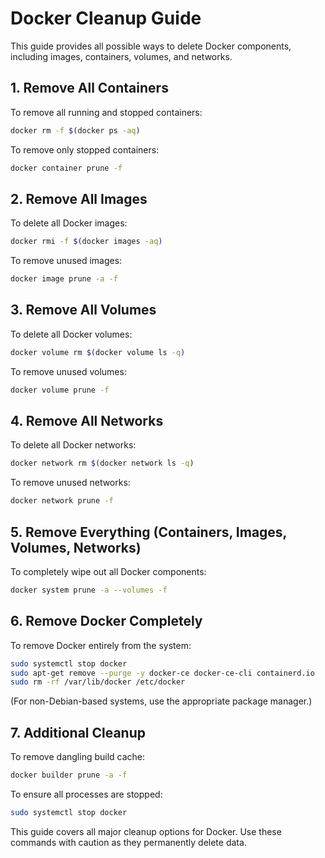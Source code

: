 # Docker Cleanup Guide

This guide provides all possible ways to delete Docker components, including images, containers, volumes, and networks.

## 1. Remove All Containers
To remove all running and stopped containers:
```sh
docker rm -f $(docker ps -aq)
```

To remove only stopped containers:
```sh
docker container prune -f
```

## 2. Remove All Images
To delete all Docker images:
```sh
docker rmi -f $(docker images -aq)
```

To remove unused images:
```sh
docker image prune -a -f
```

## 3. Remove All Volumes
To delete all Docker volumes:
```sh
docker volume rm $(docker volume ls -q)
```

To remove unused volumes:
```sh
docker volume prune -f
```

## 4. Remove All Networks
To delete all Docker networks:
```sh
docker network rm $(docker network ls -q)
```

To remove unused networks:
```sh
docker network prune -f
```

## 5. Remove Everything (Containers, Images, Volumes, Networks)
To completely wipe out all Docker components:
```sh
docker system prune -a --volumes -f
```

## 6. Remove Docker Completely
To remove Docker entirely from the system:
```sh
sudo systemctl stop docker
sudo apt-get remove --purge -y docker-ce docker-ce-cli containerd.io
sudo rm -rf /var/lib/docker /etc/docker
```
(For non-Debian-based systems, use the appropriate package manager.)

## 7. Additional Cleanup
To remove dangling build cache:
```sh
docker builder prune -a -f
```

To ensure all processes are stopped:
```sh
sudo systemctl stop docker
```

This guide covers all major cleanup options for Docker. Use these commands with caution as they permanently delete data.
